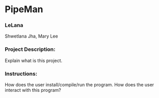 # PipeMan

### LeLana

Shwetlana Jha, Mary Lee

### Project Description:

Explain what is this project.

### Instructions:

How does the user install/compile/run the program.
How does the user interact with this program?